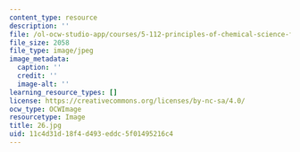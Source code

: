 ```yaml
---
content_type: resource
description: ''
file: /ol-ocw-studio-app/courses/5-112-principles-of-chemical-science-fall-2005/11c4d31d18f4d493eddc5f01495216c4_26.jpg
file_size: 2058
file_type: image/jpeg
image_metadata:
  caption: ''
  credit: ''
  image-alt: ''
learning_resource_types: []
license: https://creativecommons.org/licenses/by-nc-sa/4.0/
ocw_type: OCWImage
resourcetype: Image
title: 26.jpg
uid: 11c4d31d-18f4-d493-eddc-5f01495216c4
---
```

